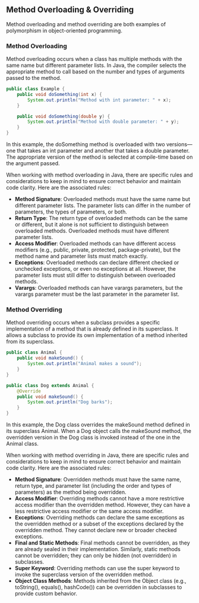 ## Method Overloading & Overriding

Method overloading and method overriding are both examples of polymorphism in object-oriented programming.

### Method Overloading

Method overloading occurs when a class has multiple methods with the same name but different parameter lists. In Java,
the compiler selects the appropriate method to call based on the number and types of arguments passed to the method.

```java
public class Example {
    public void doSomething(int x) {
        System.out.println("Method with int parameter: " + x);
    }

    public void doSomething(double y) {
        System.out.println("Method with double parameter: " + y);
    }
}
```

In this example, the doSomething method is overloaded with two versions—one that takes an int parameter and another that
takes a double parameter. The appropriate version of the method is selected at compile-time based on the argument
passed.

When working with method overloading in Java, there are specific rules and considerations to keep in mind to ensure
correct behavior and maintain code clarity. Here are the associated rules:

- **Method Signature**: Overloaded methods must have the same name but different parameter lists. The parameter lists
  can differ in the number of parameters, the types of parameters, or both.
- **Return Type**: The return type of overloaded methods can be the same or different, but it alone is not sufficient to
  distinguish between overloaded methods. Overloaded methods must have different parameter lists.
- **Access Modifier**: Overloaded methods can have different access modifiers (e.g., public, private, protected,
  package-private), but the method name and parameter lists must match exactly.
- **Exceptions**: Overloaded methods can declare different checked or unchecked exceptions, or even no exceptions at
  all. However, the parameter lists must still differ to distinguish between overloaded methods.
- **Varargs**: Overloaded methods can have varargs parameters, but the varargs parameter must be the last parameter in
  the parameter list.

### Method Overriding

Method overriding occurs when a subclass provides a specific implementation of a method that is already defined in its
superclass. It allows a subclass to provide its own implementation of a method inherited from its superclass.

```java
public class Animal {
    public void makeSound() {
        System.out.println("Animal makes a sound");
    }
}

public class Dog extends Animal {
    @Override
    public void makeSound() {
        System.out.println("Dog barks");
    }
}
```

In this example, the Dog class overrides the makeSound method defined in its superclass Animal. When a Dog object calls
the makeSound method, the overridden version in the Dog class is invoked instead of the one in the Animal class.

When working with method overriding in Java, there are specific rules and considerations to keep in mind to ensure
correct behavior and maintain code clarity. Here are the associated rules:

- **Method Signature**: Overridden methods must have the same name, return type, and parameter list (including the order
  and types of parameters) as the method being overridden.
- **Access Modifier**: Overriding methods cannot have a more restrictive access modifier than the overridden method.
  However, they can have a less restrictive access modifier or the same access modifier.
- **Exceptions**: Overriding methods can declare the same exceptions as the overridden method or a subset of the
  exceptions declared by the overridden method. They cannot declare new or broader checked exceptions.
- **Final and Static Methods**: Final methods cannot be overridden, as they are already sealed in their implementation.
  Similarly, static methods cannot be overridden; they can only be hidden (not overridden) in subclasses.
- **Super Keyword**: Overriding methods can use the super keyword to invoke the superclass version of the overridden
  method.
- **Object Class Methods**: Methods inherited from the Object class (e.g., toString(), equals(), hashCode()) can be
  overridden in subclasses to provide custom behavior.


